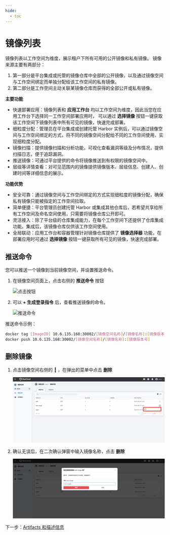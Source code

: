 ```yaml
---
hide:
  - toc
---
```


# 镜像列表

镜像列表以工作空间为维度，展示租户下所有可用的公开镜像和私有镜像。
镜像来源主要有两部分：

1. 第一部分是平台集成或托管的镜像仓库中全部的公开镜像，以及通过镜像空间与工作空间绑定而单独分配给该工作空间的私有镜像。
2. 第二部分是工作空间主动关联某镜像仓库而获得的全部公开或私有镜像。

**主要功能**

- 快速部署应用：镜像列表和 __应用工作台__ 均以工作空间为维度，因此当您在应用工作台下选择同一工作空间部署应用时，
  可以通过 __选择镜像__ 按钮一键获取该工作空间下镜像列表中所有可见的镜像，快速完成部署。
- 细粒度分配：管理员在平台集成或创建托管 Harbor 实例后，可以通过镜像空间与工作空间绑定的方式，将不同的镜像空间分配给不同的工作空间使用，实现细粒度分配。
- 镜像扫描：提供镜像扫描和分析功能，可视化查看漏洞等级及分布情况，提供扫描日志，便于追踪漏洞。
- 推送镜像：可通过平台提供的命令将镜像推送到有权限的镜像空间中。
- 层级等详情查看：对可见范围内的镜像提供镜像版本、层级信息、创建人、创建时间等详细信息的展示。

**功能优势**

- 安全可靠：通过镜像空间与工作空间绑定的方式实现细粒度的镜像分配，确保私有镜像只能被指定的工作空间拉取。
- 简单便捷：平台管理员创建托管 Harbor 或集成其他仓库后，若希望共享给所有工作空间及命名空间使用，只需要将镜像仓库公开即可。
- 灵活接入：除了平台级的仓库集成能力，在每个工作空间下还提供了仓库集成功能。集成后，该镜像仓库仅供该工作空间使用。
- 全局联动：应用工作台和容器管理针对镜像仓库提供了 __镜像选择器__ 功能，在部署应用时可通过 __选择镜像__ 按钮一键获取所有可见的镜像，快速完成部署。

## 推送命令

您可以推送一个镜像到当前镜像空间，并设置推送命令。

1. 在镜像空间页面上，点击右侧的 __推送命令__ 按钮

    ![点击按钮](https://docs.daocloud.io/daocloud-docs-images/docs/zh/docs/kangaroo/images/push00.png)

1. 可以 __+ 生成登录指令__ 后，查看推送镜像的命令。

    ![推送命令](https://docs.daocloud.io/daocloud-docs-images/docs/zh/docs/kangaroo/images/push01.png)

推送命令示例：

```bash
docker tag [ImageID] 10.6.135.168:30002/[镜像空间名称]/[镜像名称]:[镜像版本号]
docker push 10.6.135.168:30002/[镜像空间名称]/[镜像名称]:[镜像版本号]
```

## 删除镜像

1. 点击镜像空间右侧的 __┇__ ，在弹出的菜单中点击 __删除__

    ![删除操作](../images/deleteimage.png)

1. 确认无误后，在二次确认弹窗中输入镜像名称，点击 __删除__

    ![二次确认](../images/deleteimage01.png)

下一步：[Artifacts 和描述信息](./desc.md)
